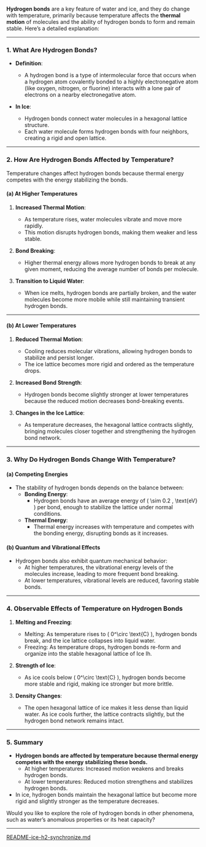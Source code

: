 **Hydrogen bonds** are a key feature of water and ice, and they do change with temperature, primarily because temperature affects the **thermal motion** of molecules and the ability of hydrogen bonds to form and remain stable. Here’s a detailed explanation:

---

### **1. What Are Hydrogen Bonds?**
- **Definition**:
  - A hydrogen bond is a type of intermolecular force that occurs when a hydrogen atom covalently bonded to a highly electronegative atom (like oxygen, nitrogen, or fluorine) interacts with a lone pair of electrons on a nearby electronegative atom.

- **In Ice**:
  - Hydrogen bonds connect water molecules in a hexagonal lattice structure.
  - Each water molecule forms hydrogen bonds with four neighbors, creating a rigid and open lattice.

---

### **2. How Are Hydrogen Bonds Affected by Temperature?**
Temperature changes affect hydrogen bonds because thermal energy competes with the energy stabilizing the bonds.

#### **(a) At Higher Temperatures**
1. **Increased Thermal Motion**:
   - As temperature rises, water molecules vibrate and move more rapidly.
   - This motion disrupts hydrogen bonds, making them weaker and less stable.

2. **Bond Breaking**:
   - Higher thermal energy allows more hydrogen bonds to break at any given moment, reducing the average number of bonds per molecule.

3. **Transition to Liquid Water**:
   - When ice melts, hydrogen bonds are partially broken, and the water molecules become more mobile while still maintaining transient hydrogen bonds.

---

#### **(b) At Lower Temperatures**
1. **Reduced Thermal Motion**:
   - Cooling reduces molecular vibrations, allowing hydrogen bonds to stabilize and persist longer.
   - The ice lattice becomes more rigid and ordered as the temperature drops.

2. **Increased Bond Strength**:
   - Hydrogen bonds become slightly stronger at lower temperatures because the reduced motion decreases bond-breaking events.

3. **Changes in the Ice Lattice**:
   - As temperature decreases, the hexagonal lattice contracts slightly, bringing molecules closer together and strengthening the hydrogen bond network.

---

### **3. Why Do Hydrogen Bonds Change With Temperature?**
#### **(a) Competing Energies**
- The stability of hydrogen bonds depends on the balance between:
  - **Bonding Energy**:
    - Hydrogen bonds have an average energy of \( \sim 0.2 \, \text{eV} \) per bond, enough to stabilize the lattice under normal conditions.
  - **Thermal Energy**:
    - Thermal energy increases with temperature and competes with the bonding energy, disrupting bonds as it increases.

#### **(b) Quantum and Vibrational Effects**
- Hydrogen bonds also exhibit quantum mechanical behavior:
  - At higher temperatures, the vibrational energy levels of the molecules increase, leading to more frequent bond breaking.
  - At lower temperatures, vibrational levels are reduced, favoring stable bonds.

---

### **4. Observable Effects of Temperature on Hydrogen Bonds**
1. **Melting and Freezing**:
   - Melting: As temperature rises to \( 0^\circ \text{C} \), hydrogen bonds break, and the ice lattice collapses into liquid water.
   - Freezing: As temperature drops, hydrogen bonds re-form and organize into the stable hexagonal lattice of Ice Ih.

2. **Strength of Ice**:
   - As ice cools below \( 0^\circ \text{C} \), hydrogen bonds become more stable and rigid, making ice stronger but more brittle.

3. **Density Changes**:
   - The open hexagonal lattice of ice makes it less dense than liquid water. As ice cools further, the lattice contracts slightly, but the hydrogen bond network remains intact.

---

### **5. Summary**
- **Hydrogen bonds are affected by temperature because thermal energy competes with the energy stabilizing these bonds.**
  - At higher temperatures: Increased motion weakens and breaks hydrogen bonds.
  - At lower temperatures: Reduced motion strengthens and stabilizes hydrogen bonds.
- In ice, hydrogen bonds maintain the hexagonal lattice but become more rigid and slightly stronger as the temperature decreases.

Would you like to explore the role of hydrogen bonds in other phenomena, such as water’s anomalous properties or its heat capacity?


---

[README-ice-h2-synchronize.md](https://t2m.io/Nn7RaMo)
